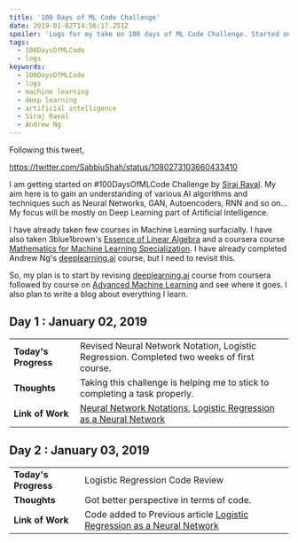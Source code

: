 ```yaml
---
title: '100 Days of ML Code Challenge'
date: 2019-01-02T14:56:17.251Z
spoiler: 'Logs for my take on 100 days of ML Code Challenge. Started on January 2019. My aim for this challenge is to explore various algorithms and techniques surfacially.'
tags:
  - 100DaysOfMLCode
  - logs
keywords:
  - 100DaysOfMLCode
  - logs
  - machine learning
  - deep learning
  - artificial intelligence
  - Siraj Raval
  - Andrew Ng
---
```


Following this tweet,

https://twitter.com/SabbiuShah/status/1080273103660433410

I am getting started on #100DaysOfMLCode Challenge by [Siraj Raval](https://twitter.com/sirajraval). My aim here is to gain an understanding of various AI algorithms and techniques such as Neural Networks, GAN, Autoencoders, RNN and so on... My focus will be mostly on Deep Learning part of Artificial Intelligence.

I have already taken few courses in Machine Learning surfacially. I have also taken 3blue1brown's [Essence of Linear Algebra](https://www.youtube.com/watch?v=fNk_zzaMoSs&list=PLZHQObOWTQDPD3MizzM2xVFitgF8hE_ab) and a coursera course [Mathematics for Machine Learning Specialization](https://www.coursera.org/specializations/mathematics-machine-learning). I have already completed Andrew Ng's [deeplearning.ai](https://www.coursera.org/specializations/deep-learning) course, but I need to revisit this.

So, my plan is to start by revising [deeplearning.ai](https://www.coursera.org/specializations/deep-learning) course from coursera followed by course on [Advanced Machine Learning](https://www.coursera.org/specializations/aml) and see where it goes. I also plan to write a blog about everything I learn.

## Day 1 : January 02, 2019
|||
|---| ---|
|**Today's Progress**| Revised Neural Network Notation, Logistic Regression. Completed two weeks of first course. |
|**Thoughts**|Taking this challenge is helping me to stick to completing a task properly.|
|**Link of Work**|[Neural Network Notations](/neural-network-notations), [Logistic Regression as a Neural Network](/logistic-regression-as-a-neural-network)| 

## Day 2 : January 03, 2019
|||
|---| ---|
|**Today's Progress**|Logistic Regression Code Review|
|**Thoughts**|Got better perspective in terms of code.|
|**Link of Work**|Code added to Previous article [Logistic Regression as a Neural Network](/logistic-regression-as-a-neural-network)| 

